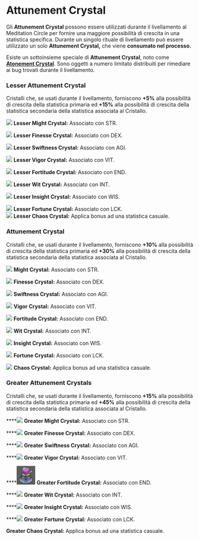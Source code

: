 # Attunement Crystal

Gli **Attunement Crystal** possono essere utilizzati durante il livellamento al Meditation Circle per fornire una maggiore possibilità di crescita in una statistica specifica. Durante un singolo rituale di livellamento può essere utilizzato un solo **Attunement Crystal,** che viene **consumato nel processo.**

Esiste un sottoinsieme speciale di **Attunement Crystal**, noto come [**Atonement Crystal**](atonement-crystal.md). Sono oggetti a numero limitato distribuiti per rimediare ai bug trovati durante il livellamento.

### Lesser Attunement Crystal

Cristalli che, se usati durante il livellamento, forniscono **+5%** alla possibilità di crescita della statistica primaria ed **+15%** alla possibilità di crescita della statistica secondaria della statistica associata al Cristallo.

![](https://lh6.googleusercontent.com/GQpBqLlfgnj-Bm-cihvzkReAPU-Noufk9-uhk1sPaJ6NiCK1ASVK70T4tNvEBCo4caqTvfImR5BThz79QfvkIlMFUC5k3Sx\_zbThFB4a\_ba\_WGjWarYZlo8I9j7YyNpWYwAlU-M3cDkn) **Lesser Might Crystal:** Associato con STR.&#x20;

![](https://lh5.googleusercontent.com/pNUMP1Js0-AtL5D793W8t0z8heu-mM3EjsKF0hAymhz1LZuuGhFFnIUKPf4I-39SS5deE5qXMlPeEQN8XXwaEx0ummwFxGfcdBy0Nsva9M4TrSf3HuLRICaBKQg1c8rQpQoGlEC0yL5n) **Lesser Finesse Crystal:** Associato con DEX.

![](https://lh4.googleusercontent.com/dfoG5mFcu0Hg6o-KfS26T2n-3k-Es7wle2jT3YbGwrDchz33oaXMrtTIuxFIhz17dgqm8IfDQTW8InzcMLgnyfr1PlTxs7cfANwZYEqMboy6TRP\_BG67C\_6GG1cvJznoDitGIOlxopeb) **Lesser Swiftness Crystal:** Associato con AGI.

![](https://lh5.googleusercontent.com/U0v4oXw6YvgkmMChgYPH-iL\_nLBiR\_x0P1MA74bI3YejUsCkBS2Q0pPTO\_2ce1GGIrFdP8gUvIxDeVWpu7k2xuUQvIoxwZHoaawybbhxvpLVDE-eeN1fIya8LPLsMIb\_wYP\_nZVNizBu) **Lesser Vigor Crystal:** Associato con VIT.

![](https://lh4.googleusercontent.com/Bm\_CJNhhfReZWubpRpftAuKPpTrGVRFw0I7PFmnsFETabmW3dcvp3WoNn\_RLZajfVubsS\_uR0AYf8Hqdf69BOlGggwLcQRTbhTKyld\_mml3RsvlTb7WinAWtf2XkbEUMbU1okUYkI63W) **Lesser Fortitude Crystal:** Associato con END.

![](https://lh3.googleusercontent.com/g5lGmx1awMPTvRRNvRc3cudp2NGV8OT7E\_mrXWPT9KF6MS0zJrJYyTGn7I7SLWwf8i2y5MoUZakZFoYqCLCVq064huSpZhqUdd782UCMr7DMEPs-LdDZ5hVeFx3eZ19tTS6zvBhZHSze) **Lesser Wit Crystal:** Associato con INT.

![](https://lh6.googleusercontent.com/M6ckMpmFCPzPuwet81MdhnkSxOBNuLdODu6Ry1KgSiZer3bYz8hryuVjF6KwsWcNNFvwBVaf-X62OBga3ktsWrjc9MG04I0Jqm83YrhEx3gr2tE7\_s9NcYyX4Pvci6w9DvqA4xju\_Cyt) **Lesser Insight Crystal:** Associato con WIS.

![](https://lh6.googleusercontent.com/B1pi2NZZ7HMsmJFC4epSrfv2ULu-PfUSocgdKLGKAyiGNx3ybLMRsSg1\_xAyVTajTZJeaIbWhr5o3YUDDn-lZLuR9-nsvdA\_8vCQRWpdyvbn6wKYmZ2IQL6ZVwxOlGsXCnIZjybICphy) **Lesser Fortune Crystal:** Associato con LCK.\
![](https://lh6.googleusercontent.com/reM2ibZNUAQ-FdPxRe-UlrUp5ePGqF60IaxleSXm8vAtvblSHk5pHhY0ZYwxH1HPWhxtX1sRYQyUMpyByCpq2EgyYJ9wTTtwoSGyIVGnwInRciWjGBGGsHQEtyc-dFdp0FSxEGA-BXVQ) **Lesser Chaos Crystal:** Applica bonus ad una statistica casuale.

### Attunement Crystal

Cristalli che, se usati durante il livellamento, forniscono **+10%** alla possibilità di crescita della statistica primaria ed **+30%** alla possibilità di crescita della statistica secondaria della statistica associata al Cristallo.

![](https://lh6.googleusercontent.com/vp8sfeiphAYgIdGRUsHpp8wnAGF2X8GwDMDDHWq4fEfupZ-rmumSCVULGGB3LJ3rViZKrh9Nw5Gf0ED4eKI9EglroGWtAtHN5302bn2F5eJgSdkU-Aev3wnBt-zG3zCWG9bM8-hreCSr) **Might Crystal:** Associato con STR.&#x20;

![](https://lh5.googleusercontent.com/\_oEHhnCCofmzy5CYOyaJecv9JuBcepVGNWxzrTCLtSsDqRe9xcQ6SCdaeWbE02KjIaNSxplfew\_GGzoG\_uOGKDW3-utiKG5epSrw1\_0tPms2JxWuneWKx0ILM0hxQkBretxr-KNdfD5x) **Finesse Crystal:** Associato con DEX.

![](https://lh4.googleusercontent.com/7WW2sHkBvmtXY1uxjTO128osQIKwShYuqfvQM399hsgtS0S-OJhr\_eLWJJhXJ\_wfF5IcGq6guOyipL8uldfGDJxrJg0zTz9T0xhwXoNSSHb1-4SQWXXSYkYcHY2WlvvsHSUq8NnYr6u2) **Swiftness Crystal:** Associato con AGI.

![](https://lh5.googleusercontent.com/qLmihufLGpXNtViO850sSUC4kS1BDztWmv2EtgN\_Hm3\_WJMLdgsle-LOgUXrn4\_--X4NANaSfKcFpBbTHLh6asEpHgzxD6VfGcfdQEP6f6xBohi5aUi1SdCyWCCoZz-Eut2nQ07dmPqf) **Vigor Crystal:** Associato con VIT.

![](https://lh6.googleusercontent.com/UgIlCHNpvLCD92EOAiBpFVqTUFnwMu2dO\_ex8CsBdbfsBAjFLKTkVxCBmfoZR9nezTwQZxlYjkBK80NdrM5Iu0294FB1yCNWt85dn5bUbAlUKo6QDCQPxHY18OsUF-OAUUOWjDdscvNL) **Fortitude Crystal:** Associato con END.

![](https://lh4.googleusercontent.com/7cH4jWOxP1qQ3lzlcb4caWZ5YYh-OWq6iBfY0zpWgZmwJxFEmEplm-QCsAiqGnMfxY9dkVbXt3TawBT7TAQjZK10PG1voy0fe3ddp3LN5B7oUvqsUArCc9w7YGBKN726HhHH2IIXfWs7) **Wit Crystal:** Associato con INT.

![](https://lh5.googleusercontent.com/lnE-zPufP\_MIM0TVZ0LsN3NGbmBOgmMo51RsO8avYsy04zEMQeuJUd8DRAjmWI\_Fg8mNGrI9PUyOWzsrlR2r5IqbdNiE40rPDEa4eX87JxSYpiKp8SFaVqATu9J0CPGs1Q06H7eKCEc6) **Insight Crystal:** Associato con WIS.

![](https://lh6.googleusercontent.com/vzh6A5J1\_gyW-vlv88t2luMzmot\_GI5JnaA03wIlrk84GiehERm19s3Gbxxz8spjfcUKtMpDY5xmRl6FgBndMwwOmPmM7WagBKJQC2OCJ6p019\_c0NYrZw-wx3CjEYslhAopfSjiwHVq) **Fortune Crystal:** Associato con LCK.

![](https://lh6.googleusercontent.com/PwAvAtvaNi9xS9XC4SB5p0pVuXZ3iubcyW4qRxnOpdQNXSav\_uCChO1XkhFl2LTS0ckolIAfzl3KUGD1GVWlIlrK\_VDesS8mOWq7bQ5IvBsK2xubNvhIv0Y-MjBdUAUWxRdPL7aqiczH) **Chaos Crystal:** Applica bonus ad una statistica casuale.

### Greater Attunement Crystals

Cristalli che, se usati durante il livellamento, forniscono **+15%** alla possibilità di crescita della statistica primaria ed **+45%** alla possibilità di crescita della statistica secondaria della statistica associata al Cristallo.

****![](../../../../.gitbook/assets/fortitude\_greater\_might\_crystal.gif) **Greater Might Crystal:** Associato con STR.&#x20;

****![](../../../../.gitbook/assets/fortitude\_greater\_finesse\_crystal.gif) **Greater Finesse Crystal:** Associato con DEX.

****![](../../../../.gitbook/assets/fortitude\_greater\_switness\_crystals.gif) **Greater Swiftness Crystal:** Associato con AGI.

****![](<../../../../.gitbook/assets/fortitude\_greater\_vigor\_crystal (1).gif>) **Greater Vigor Crystal:** Associato con VIT.

****![](../../../../.gitbook/assets/ezgif.com-gif-maker.gif) **Greater Fortitude Crystal:** Associato con END.

****![](../../../../.gitbook/assets/fortitude\_greater\_wit\_crystal.gif) **Greater Wit Crystal:** Associato con INT.

****![](../../../../.gitbook/assets/fortitude\_greater\_insight\_crystal.gif) **Greater Insight Crystal:** Associato con WIS.

****![](../../../../.gitbook/assets/greater\_fortune\_crystal.gif) **Greater Fortune Crystal:** Associato con LCK.

**Greater Chaos Crystal:** Applica bonus ad una statistica casuale.

